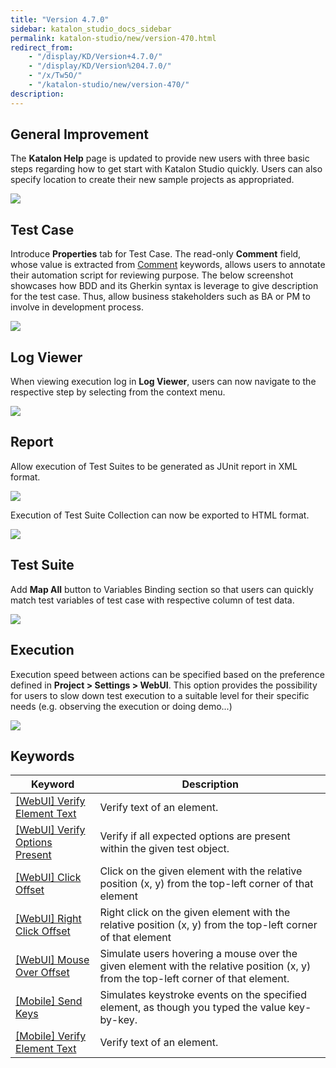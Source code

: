 ```yaml
---
title: "Version 4.7.0"
sidebar: katalon_studio_docs_sidebar
permalink: katalon-studio/new/version-470.html
redirect_from:
    - "/display/KD/Version+4.7.0/"
    - "/display/KD/Version%204.7.0/"
    - "/x/Tw5O/"
    - "/katalon-studio/new/version-470/"
description:
---
```

General Improvement
-------------------

The **Katalon Help** page is updated to provide new users with three basic steps regarding how to get start with Katalon Studio quickly. Users can also specify location to create their new sample projects as appropriated.

![](https://github.com/katalon-studio/docs-images/raw/master/katalon-studio/new/version-470/image2017-7-10-173A133A44.png)

Test Case
---------

Introduce **Properties** tab for Test Case. The read-only **Comment** field, whose value is extracted from [Comment](/display/KD/%5BCommon%5D+Comment) keywords, allows users to annotate their automation script for reviewing purpose. The below screenshot showcases how BDD and its Gherkin syntax is leverage to give description for the test case. Thus, allow business stakeholders such as BA or PM to involve in development process. 

![](https://github.com/katalon-studio/docs-images/raw/master/katalon-studio/new/version-470/image2017-6-23-153A413A54.png)

Log Viewer
----------

When viewing execution log in **Log Viewer**, users can now navigate to the respective step by selecting from the context menu. 

![](https://github.com/katalon-studio/docs-images/raw/master/katalon-studio/new/version-470/image2017-6-23-153A553A57.png)

Report
------

Allow execution of Test Suites to be generated as JUnit report in XML format.

![](https://github.com/katalon-studio/docs-images/raw/master/katalon-studio/new/version-470/image2017-6-23-163A23A2.png)

Execution of Test Suite Collection can now be exported to HTML format.

![](https://github.com/katalon-studio/docs-images/raw/master/katalon-studio/new/version-470/image2017-6-23-163A123A5.png)

Test Suite
----------

Add **Map All** button to Variables Binding section so that users can quickly match test variables of test case with respective column of test data.

![](https://github.com/katalon-studio/docs-images/raw/master/katalon-studio/new/version-470/image2017-6-23-163A83A7.png)

Execution
---------

Execution speed between actions can be specified based on the preference defined in **Project > Settings > WebUI**. This option provides the possibility for users to slow down test execution to a suitable level for their specific needs (e.g. observing the execution or doing demo...)

![](https://github.com/katalon-studio/docs-images/raw/master/katalon-studio/new/version-470/image2017-6-23-163A153A42.png)

Keywords
--------

| Keyword | Description |
| --- | --- |
| [\[WebUI\] Verify Element Text](/display/KD/%5BWebUI%5D+Verify+Element+Text) | Verify text of an element. |
| [\[WebUI\] Verify Options Present](/display/KD/%5BWebUI%5D+Verify+Options+Present) | Verify if all expected options are present within the given test object. |
| [\[WebUI\] Click Offset](/display/KD/%5BWebUI%5D+Click+Offset) | Click on the given element with the relative position (x, y) from the top-left corner of that element |
| [\[WebUI\] Right Click Offset](/display/KD/%5BWebUI%5D+Right+Click+Offset) | Right click on the given element with the relative position (x, y) from the top-left corner of that element |
| [\[WebUI\] Mouse Over Offset](/display/KD/%5BWebUI%5D+Mouse+Over+Offset) | Simulate users hovering a mouse over the given element with the relative position (x, y) from the top-left corner of that element. |
| [\[Mobile\] Send Keys](/display/KD/%5BMobile%5D+Send+Keys) | Simulates keystroke events on the specified element, as though you typed the value key-by-key.  |
| [\[Mobile\] Verify Element Text](/display/KD/%5BMobile%5D+Verify+Element+Text) | Verify text of an element. |